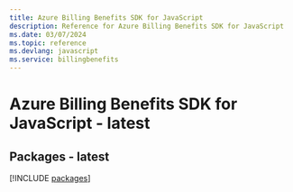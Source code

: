 ```yaml
---
title: Azure Billing Benefits SDK for JavaScript
description: Reference for Azure Billing Benefits SDK for JavaScript
ms.date: 03/07/2024
ms.topic: reference
ms.devlang: javascript
ms.service: billingbenefits
---
```

# Azure Billing Benefits SDK for JavaScript - latest
## Packages - latest
[!INCLUDE [packages](billing-benefits-index.md)]
